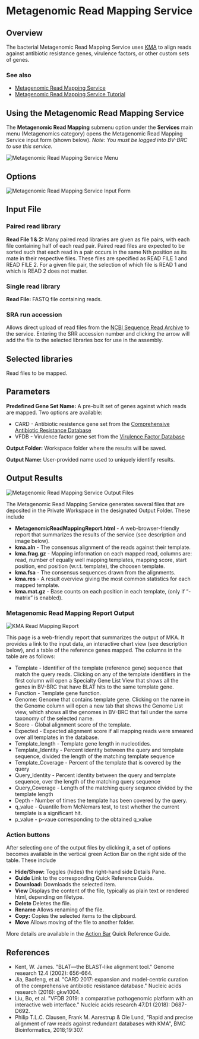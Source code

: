# Metagenomic Read Mapping Service

## Overview
The bacterial Metagenomic Read Mapping Service uses [KMA](https://bmcbioinformatics.biomedcentral.com/articles/10.1186/s12859-018-2336-6) to align reads against antibiotic resistance genes, virulence factors, or other custom sets of genes.

### See also
  * [Metagenomic Read Mapping Service](https://bv-brc.org/app/MetagenomicReadMapping)
  * [Metagenomic Read Mapping Service Tutorial](../../tutorial/metagenomic_read_mapping/metagenomic_read_mapping.html)

## Using the Metagenomic Read Mapping Service
The **Metagenomic Read Mapping** submenu option under the **Services** main menu (Metagenomics category) opens the Metagenomic Read Mapping Service input form (shown below). *Note: You must be logged into BV-BRC to use this service.*

![Metagenomic Read Mapping Service Menu](../images/bv_services_menu.png)

## Options
![Metagenomic Read Mapping Service Input Form](../images/metagenomic_read_mapping_input_form_v2.png)

## Input File

### Paired read library

**Read File 1 & 2:**  Many paired read libraries are given as file pairs, with each file containing half of each read pair. Paired read files are expected to be sorted such that each read in a pair occurs in the same Nth position as its mate in their respective files. These files are specified as READ FILE 1 and READ FILE 2. For a given file pair, the selection of which file is READ 1 and which is READ 2 does not matter.

### Single read library

**Read File:** FASTQ file containing reads.

### SRA run accession
Allows direct upload of read files from the [NCBI Sequence Read Archive](https://www.ncbi.nlm.nih.gov/sra) to the service. Entering the SRR accession number and clicking the arrow will add the file to the selected libraries box for use in the assembly. 

## Selected libraries
Read files to be mapped.

## Parameters

**Predefined Gene Set Name:** A pre-built set of genes against which reads are mapped.  Two options are available:
* CARD - Antibiotic resistence gene set from the [Comprehensive Antibiotic Resistance Database](https://www.ncbi.nlm.nih.gov/pubmed/27789705)
* VFDB - Virulence factor gene set from the [Virulence Factor Database](https://www.ncbi.nlm.nih.gov/pubmed/30395255)

**Output Folder:** Workspace folder where the results will be saved.

**Output Name:** User-provided name used to uniquely identify results.


## Output Results
![Metagenomic Read Mapping Service Output Files](../images/metagenomic_read_mapping_output_files.png)

The Metagenomic Read Mapping Service generates several files that are deposited in the Private Workspace in the designated Output Folder. These include

 * **MetagenomicReadMappingReport.html** - A web-browser-friendly report that summarizes the results of the service (see description and image below).
 * **kma.aln** - The consensus alignment of the reads against their template.
 * **kma.frag.gz** - Mapping information on each mapped read, columns are: read, number of equally well mapping templates, mapping score, start position, end position (w.r.t. template), the choosen template.
 * **kma.fsa** - The consensus sequences drawn from the alignments.
 * **kma.res** - A result overview giving the most common statistics for each mapped template.
 * **kma.mat.gz** - Base counts on each position in each template, (only if “-matrix” is enabled).


### Metagenomic Read Mapping Report Output
![KMA Read Mapping Report](../images/metagenomic_read_mapping_report.png)

This page is a web-friendly report that summarizes the output of MKA. It provides a link to the input data, an interactive chart view (see description below), and a table of the reference genes mapped.  The columns in the table are as follows: 

* Template - Identifier of the template (reference gene) sequence that match the query reads. Clicking on any of the template identifiers in the first column will open a Specialty Gene List View that shows all the genes in BV-BRC that have BLAT hits to the same template gene.
* Function - Template gene function.
* Genome: Genome that contains template gene. Clicking on the name in the Genome column will open a new tab that shows the Genome List view, which shows all the genomes in BV-BRC that fall under the same taxonomy of the selected name.
* Score - Global alignment score of the template.
* Expected - Expected alignment score if all mapping reads were smeared over all templates in the database.
* Template_length - Template gene length in nucleotides.
* Template_Identity - Percent identity between the query and template sequence, divided the length of the matching template sequence
* Template_Coverage - Percent of the template that is covered by the query
* Query_Identity - Percent identity between the query and template sequence, over the length of the matching query sequence
* Query_Coverage - Length of the matching query sequnce divided by the template length
* Depth - Number of times the template has been covered by the query.
* q_value - Quantile from McNemars test, to test whether the current template is a significant hit.
* p_value - p-vaue corresponding to the obtained q_value

### Action buttons
After selecting one of the output files by clicking it, a set of options becomes available in the vertical green Action Bar on the right side of the table.  These include

* **Hide/Show:** Toggles (hides) the right-hand side Details Pane.
* **Guide** Link to the corresponding Quick Reference Guide.
* **Download:**  Downloads the selected item.
* **View** Displays the content of the file, typically as plain text or rendered html, depending on filetype.
* **Delete** Deletes the file.
* **Rename** Allows renaming of the file.
* **Copy:** Copies the selected items to the clipboard.
* **Move** Allows moving of the file to another folder.

More details are available in the [Action Bar](../action_bar.html) Quick Reference Guide.

## References
* Kent, W. James. "BLAT—the BLAST-like alignment tool." Genome research 12.4 (2002): 656-664.
* Jia, Baofeng, et al. "CARD 2017: expansion and model-centric curation of the comprehensive antibiotic resistance database." Nucleic acids research (2016): gkw1004.
* Liu, Bo, et al. "VFDB 2019: a comparative pathogenomic platform with an interactive web interface." Nucleic acids research 47.D1 (2018): D687-D692.
* Philip T.L.C. Clausen, Frank M. Aarestrup & Ole Lund, "Rapid and precise alignment of raw reads against redundant databases with KMA", BMC Bioinformatics, 2018;19:307.
